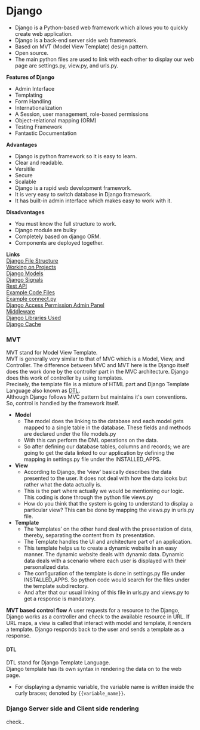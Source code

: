 # Django

- Django is a Python-based web framework which allows you to quickly create web application.
- Django is a back-end server side web framework.
- Based on MVT (Model View Template) design pattern.
- Open source.
- The main python files are used to link with each other to display our web page are settings.py, view.py, and urls.py.

**Features of Django**
- Admin Interface
- Templating
- Form Handling
- Internationalization
- A Session, user management, role-based permissions
- Object-relational mapping (ORM)
- Testing Framework
- Fantastic Documentation

**Advantages**
- Django is python framework so it is easy to learn.
- Clear and readable.
- Versitile
- Secure
- Scalable
- Django is a rapid web development framework.
- It is very easy to switch database in Django framework.
- It has built-in admin interface which makes easy to work with it.

**Disadvantages**
- You must know the full structure to work.
- Django module are bulky
- Completely based on django ORM.
- Components are deployed together.
    
**Links**  
[Django File Structure](file-structure.md)  
[Working on Projects](working-on-project.md)  
[Django Models](models.md)  
[Django Signals](signals.md)  
[Rest API](Api/base.md)  
[Example Code Files](Example/base.md)  
[Example connect.py](Example/connect.md)  
[Django Access Permission Admin Panel](django-admin.md)  
[Middleware](middleware.md)  
[Django Libraries Used](../Python/libraries.md#django-libraries)  
[Django Cache](cache-django.md)  

### MVT

MVT stand for Model View Template.  
MVT is generally very similar to that of MVC which is a Model, View, and Controller. The difference between MVC and MVT here is the Django itself does the work done by the controller part in the MVC architecture. Django does this work of controller by using templates.  
Precisely, the template file is a mixture of HTML part and Django Template Language also known as [DTL](###DTL).  
Although Django follows MVC pattern but maintains it's own conventions. So, control is handled by the framework itself.

- **Model**
  - The model does the linking to the database and each model gets mapped to a single table in the database. These fields and methods are declared under the file models.py
  - With this can perform the DML operations on the data.
  - So after defining our database tables, columns and records; we are going to get the data linked to our application by defining the mapping in settings.py file under the INSTALLED_APPS.
- **View**
  - According to Django, the ‘view’ basically describes the data presented to the user. It does not deal with how the data looks but rather what the data actually is.
  - This is the part where actually we would be mentioning our logic. This coding is done through the python file views.py
  - How do you think that the system is going to understand to display a particular view? This can be done by mapping the views.py in urls.py file.
- **Template**
  - The ‘templates’ on the other hand deal with the presentation of data, thereby, separating the content from its presentation.
  - The Template handles the UI and architecture part of an application.
  - This template helps us to create a dynamic website in an easy manner. The dynamic website deals with dynamic data. Dynamic data deals with a scenario where each user is displayed with their personalized data.
  - The configuration of the template is done in settings.py file under INSTALLED_APPS. So python code would search for the files under the template subdirectory.
  - And after that our usual linking of this file in urls.py and views.py to get a response is mandatory.

**MVT based control flow**
A user requests for a resource to the Django, Django works as a controller and check to the available resource in URL.
If URL maps, a view is called that interact with model and template, it renders a template.
Django responds back to the user and sends a template as a response.

#### DTL
DTL stand for Django Template Language.  
Django template has its own syntax in rendering the data on to the web page.  
- For displaying a dynamic variable, the variable name is written inside the curly braces; denoted by ```{{variable_name}}```.


### Django Server side and Client side rendering
check..
